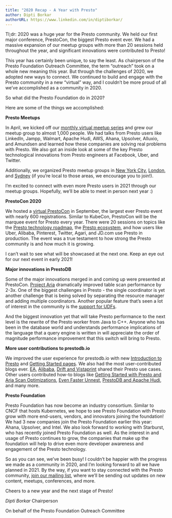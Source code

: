 ```yaml
---
title: "2020 Recap - A Year with Presto"
author: Dipti Borkar
authorURL: https://www.linkedin.com/in/diptiborkar/
---
```


Tl;dr: 2020 was a huge year for the Presto community. We held our first major conference, PrestoCon, the biggest Presto event ever. We had a massive expansion of our meetup groups with more than 20 sessions held throughout the year, and significant innovations were contributed to Presto! 

This year has certainly been unique, to say the least. As chairperson of the Presto Foundation Outreach Committee, the term “outreach” took on a whole new meaning this year. But through the challenges of 2020, we adopted new ways to connect. We continued to build and engage with the Presto community in a new “virtual” way, and I couldn’t be more proud of all we’ve accomplished as a community in 2020. 

So what did the Presto Foundation do in 2020? 

<!-- truncate -->

Here are some of the things we accomplished:

**Presto Meetups**

In April, we kicked off our [monthly virtual meetup series](https://www.meetup.com/prestodb/) and grew our meetup group to almost 1,000 people. We had talks from Presto users like LinkedIn, Jampp, Walmart, Apache Hudi, AWS, Ahana, Upsolver, Alluxio, and Amundsen and learned how these companies are solving real problems with Presto. We also got an inside look at some of the key Presto technological innovations from Presto engineers at Facebook, Uber, and Twitter.

Additionally, we organized Presto meetup groups in [New York City](https://www.meetup.com/presto-meetup-new-york/), [London](https://www.meetup.com/presto-meetup-london/), and [Sydney](https://www.meetup.com/presto-meetup-sydney/) (if you’re local to those areas, we encourage you to join!).

I’m excited to connect with even more Presto users in 2021 through our meetup groups. Hopefully, we’ll be able to meet in person next year :)

**PrestoCon 2020**

We hosted a [virtual PrestoCon](https://prestodb.io/prestocon.html) in September, the largest ever Presto event with nearly 600 registrations. Similar to KubeCon, PrestoCon will be the marquee event for Presto every year. There were 20 sessions on topics like the [Presto technology roadmap](https://static.sched.com/hosted_files/prestocon2020/66/prestocon-keynote-yigitbasi.pdf), the [Presto ecosystem](https://www.youtube.com/watch?v=lsFSM2Z4kPs), and how users like Uber, Alibaba, Pinterest, Twitter, Agari, and JD.com use Presto in production. The event was a true testament to how strong the Presto community is and how much it is growing. 

I can’t wait to see what will be showcased at the next one. Keep an eye out for our next event in early 2021!

**Major innovations in PrestoDB**

Some of the major innovations merged in and coming up were presented at PrestoCon. [Project Aria](https://engineering.fb.com/data-infrastructure/aria-presto/) dramatically improved table scan performance by 2-3x. One of the biggest challenges in Presto - the single coordinator is yet another challenge that is being solved by separating the resource manager and adding multiple coordinators. Another popular feature that’s seen a lot of interest in the community is the [support for UDFs](https://prestodb.io/docs/current/admin/function-namespace-managers.html). 

And the biggest innovation yet that will take Presto performance to the next level is the rewrite of the Presto worker from Java to C++. Anyone who has been in the database world and understands performance implications of the language that a query engine is written in will appreciate the order of magnitude performance improvement that this switch will bring to Presto. 

**More user contributions to prestodb.io**

We improved the user experience for prestodb.io with new [Introduction to Presto](https://prestodb.io/overview.html) and [Getting Started pages](https://prestodb.io/getting-started.html). We also had the most user-contributed blogs ever. [EA](https://prestodb.io/blog/2020/08/06/presto-in-ea), [Alibaba](https://prestodb.io/blog/2020/06/30/data-lake-analytics-blog), [Drift and Vistaprint]((https://prestodb.io/blog/2020/10/29/presto-at-drift)) shared their Presto use cases. Other users contributed how-to blogs like [Getting Started with Presto and Aria Scan Optimizations](https://prestodb.io/blog/2020/08/14/getting-started-and-aria), [Even Faster Unnest](https://prestodb.io/blog/2020/08/20/unnest), [PrestoDB and Apache Hudi](https://prestodb.io/blog/2020/08/04/prestodb-and-hudi), and many more.

**Presto Foundation**

Presto Foundation has now become an industry consortium. Similar to CNCF that hosts Kubernetes, we hope to see Presto Foundation with Presto grow with more end-users, vendors, and innovators joining the foundation! We had 3 new companies join the Presto Foundation earlier this year: Ahana, Upsolver, and Intel. We also look forward to working with Starburst, who has recently joined Presto Foundation as well. As the interest in and usage of Presto continues to grow, the companies that make up the foundation will help to drive even more developer awareness and engagement of the Presto technology. 

So as you can see, we’ve been busy! I couldn’t be happier with the progress we made as a community in 2020, and I’m looking forward to all we have planned in 2021. By the way, if you want to stay connected with the Presto community, [join our mailing list](https://lists.prestodb.io/g/presto-events), where we’ll be sending out updates on new content, meetups, conferences, and more. 


Cheers to a new year and the next stage of Presto!

*_Dipti Borkar_*
Chairperson 

On behalf of the
Presto Foundation Outreach Committee 


